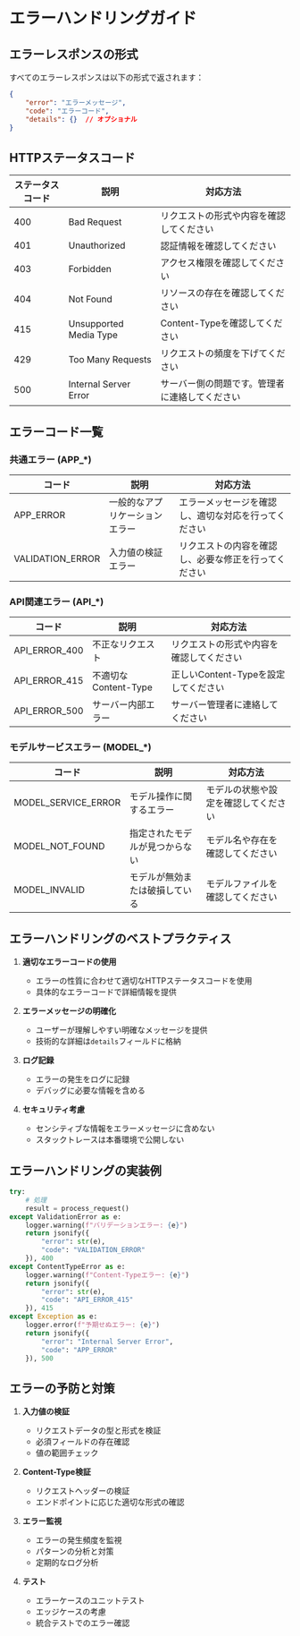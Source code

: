 # エラーハンドリングガイド

## エラーレスポンスの形式

すべてのエラーレスポンスは以下の形式で返されます：

```json
{
    "error": "エラーメッセージ",
    "code": "エラーコード",
    "details": {}  // オプショナル
}
```

## HTTPステータスコード

| ステータスコード | 説明 | 対応方法 |
|--------------|------|---------|
| 400 | Bad Request | リクエストの形式や内容を確認してください |
| 401 | Unauthorized | 認証情報を確認してください |
| 403 | Forbidden | アクセス権限を確認してください |
| 404 | Not Found | リソースの存在を確認してください |
| 415 | Unsupported Media Type | Content-Typeを確認してください |
| 429 | Too Many Requests | リクエストの頻度を下げてください |
| 500 | Internal Server Error | サーバー側の問題です。管理者に連絡してください |

## エラーコード一覧

### 共通エラー (APP_*)

| コード | 説明 | 対応方法 |
|-------|------|---------|
| APP_ERROR | 一般的なアプリケーションエラー | エラーメッセージを確認し、適切な対応を行ってください |
| VALIDATION_ERROR | 入力値の検証エラー | リクエストの内容を確認し、必要な修正を行ってください |

### API関連エラー (API_*)

| コード | 説明 | 対応方法 |
|-------|------|---------|
| API_ERROR_400 | 不正なリクエスト | リクエストの形式や内容を確認してください |
| API_ERROR_415 | 不適切なContent-Type | 正しいContent-Typeを設定してください |
| API_ERROR_500 | サーバー内部エラー | サーバー管理者に連絡してください |

### モデルサービスエラー (MODEL_*)

| コード | 説明 | 対応方法 |
|-------|------|---------|
| MODEL_SERVICE_ERROR | モデル操作に関するエラー | モデルの状態や設定を確認してください |
| MODEL_NOT_FOUND | 指定されたモデルが見つからない | モデル名や存在を確認してください |
| MODEL_INVALID | モデルが無効または破損している | モデルファイルを確認してください |

## エラーハンドリングのベストプラクティス

1. **適切なエラーコードの使用**
   - エラーの性質に合わせて適切なHTTPステータスコードを使用
   - 具体的なエラーコードで詳細情報を提供

2. **エラーメッセージの明確化**
   - ユーザーが理解しやすい明確なメッセージを提供
   - 技術的な詳細は`details`フィールドに格納

3. **ログ記録**
   - エラーの発生をログに記録
   - デバッグに必要な情報を含める

4. **セキュリティ考慮**
   - センシティブな情報をエラーメッセージに含めない
   - スタックトレースは本番環境で公開しない

## エラーハンドリングの実装例

```python
try:
    # 処理
    result = process_request()
except ValidationError as e:
    logger.warning(f"バリデーションエラー: {e}")
    return jsonify({
        "error": str(e),
        "code": "VALIDATION_ERROR"
    }), 400
except ContentTypeError as e:
    logger.warning(f"Content-Typeエラー: {e}")
    return jsonify({
        "error": str(e),
        "code": "API_ERROR_415"
    }), 415
except Exception as e:
    logger.error(f"予期せぬエラー: {e}")
    return jsonify({
        "error": "Internal Server Error",
        "code": "APP_ERROR"
    }), 500
```

## エラーの予防と対策

1. **入力値の検証**
   - リクエストデータの型と形式を検証
   - 必須フィールドの存在確認
   - 値の範囲チェック

2. **Content-Type検証**
   - リクエストヘッダーの検証
   - エンドポイントに応じた適切な形式の確認

3. **エラー監視**
   - エラーの発生頻度を監視
   - パターンの分析と対策
   - 定期的なログ分析

4. **テスト**
   - エラーケースのユニットテスト
   - エッジケースの考慮
   - 統合テストでのエラー確認 